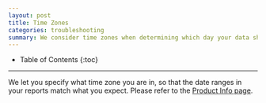 ```yaml
---
layout: post
title: Time Zones
categories: troubleshooting
summary: We consider time zones when determining which day your data should fall under.
---
```

* Table of Contents
{:toc}
* * *

We let you specify what time zone you are in, so that the date ranges in your reports match what you expect. Please refer to the [Product Info page](https://app.kissmetrics.com/product.edit).